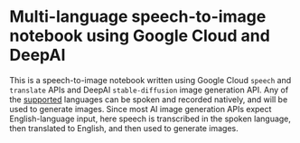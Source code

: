 # Multi-language speech-to-image notebook using Google Cloud and DeepAI
This is a speech-to-image notebook written using Google Cloud `speech` and `translate` APIs and DeepAI `stable-diffusion` image generation API. Any of the [supported](https://cloud.google.com/speech-to-text/docs/languages) languages can be spoken and recorded natively, and will be used to generate images. Since most AI image generation APIs expect English-language input, here speech is transcribed in the spoken language, then translated to English, and then used to generate images.
